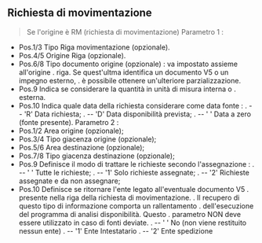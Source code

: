 ## Richiesta di movimentazione
>Se l'origine è RM (richiesta di movimentazione)
Parametro 1 : 
-    Pos.1/3   Tipo Riga movimentazione (opzionale).
-    Pos.4/5   Origine Riga (opzionale).
-    Pos.6/8   Tipo documento origine (opzionale) :  va impostato assieme all'origine
.              riga. Se quest'ultma identifica un documento V5 o un impegno esterno,
.              è possibile ottenere un'ulteriore parzializzazione.
-    Pos.9     Indica se considerare la quantità in unità di misura interna o
.              esterna.
-    Pos.10    Indica quale data della richiesta considerare come data fonte : 
.              -- 'R'  Data richiesta;
.              -- 'D'  Data disponibilità prevista;
.              -- ' '  Data a zero (fonte presente).
Parametro 2 : 
-    Pos.1/2   Area origine (opzionale);
-    Pos.3/4   Tipo giacenza origine (opzionale);
-    Pos.5/6   Area destinazione (opzionale);
-    Pos.7/8   Tipo giacenza destinazione (opzionale);
-    Pos.9     Definisce il modo di trattare le richieste secondo l'assegnazione : 
.              -- ' '  Tutte le richieste;
.              -- '1'  Solo richieste assegnate;
.              -- '2'  Richieste assegnate e da non assegnare;
-    Pos.10    Definisce se ritornare l'ente legato all'eventuale documento V5
.              presente nella riga della richiesta di movimentazione.
.              Il recupero di questo tipo di informazione comporta un rallentamento
.              dell'esecuzione del programma di analisi disponibilità. Questo
.              parametro NON deve essere utilizzato in caso di fonti deviate.
.              -- ' '  No  (non viene restituito nessun ente)
.              -- '1'  Ente Intestatario
.              -- '2'  Ente spedizione

